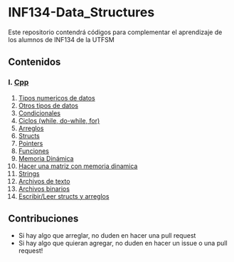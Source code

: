 # INF134-Data_Structures
Este repositorio contendrá códigos para complementar el aprendizaje de los alumnos de INF134 de la UTFSM

## Contenidos

### I. [Cpp](./Cpp)

1. [Tipos numericos de datos](./Cpp/01-numeric_types.cpp)
2. [Otros tipos de datos](./Cpp/02-other_types.cpp)
3. [Condicionales](./Cpp/03-conditional.cpp)
4. [Ciclos (while, do-while, for)](./Cpp/04-loops.cpp)
5. [Arreglos](./Cpp/05-arrays.cpp)
6. [Structs](./Cpp/06-structs.cpp)
7. [Pointers](./Cpp/07-pointers.cpp)
8. [Funciones](./Cpp/08-functions.cpp)
9. [Memoria Dinámica](./Cpp/09-dynamic_memory.cpp)
10. [Hacer una matriz con memoria dinamica](./Cpp/10-dynamic_memory_matrix.cpp)
11. [Strings](./Cpp/11-strings.cpp)
12. [Archivos de texto](./Cpp/12-text_files.cpp)
13. [Archivos binarios](./Cpp/13-binary_files.cpp)
14. [Escribir/Leer structs y arreglos](./Cpp/14-binary_files_struct_arrays.cpp)

## Contribuciones

* Si hay algo que arreglar, no duden en hacer una pull request
* Si hay algo que quieran agregar, no duden en hacer un issue o una pull request!

